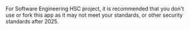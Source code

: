 For Software Engineering HSC project, it is recommended that you don't use or fork this app as it may not meet your standards, or other security standards after 2025.
